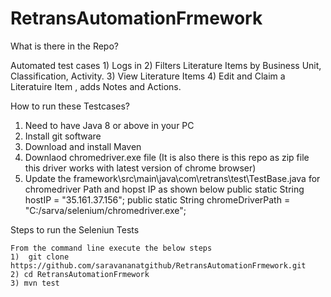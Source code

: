 # RetransAutomationFrmework

What is there in the Repo?

 Automated test cases 
     1) Logs in
     2) Filters Literature Items by Business Unit, Classification, Activity.
     3) View Literature Items 
     4) Edit and Claim a Literatuire Item , adds Notes and Actions.

How to run these Testcases?
   1) Need to have Java 8 or above in your PC
   2) Install git software
   3) Download and install Maven 
   4) Downlaod chromedriver.exe file (It is also there is this repo as zip file this driver works with latest version of chrome browser)
   5) Update the framework\src\main\java\com\retrans\test\TestBase.java for chromedriver Path and hopst IP as shown below
                public static String hostIP = "35.161.37.156";
	              public static String chromeDriverPath = "C:/sarva/selenium/chromedriver.exe";
		      
		      
  Steps to run the Seleniun Tests
  
    From the command line execute the below steps
    1)  git clone https://github.com/saravananatgithub/RetransAutomationFrmework.git
    2) cd RetransAutomationFrmework
    3) mvn test
